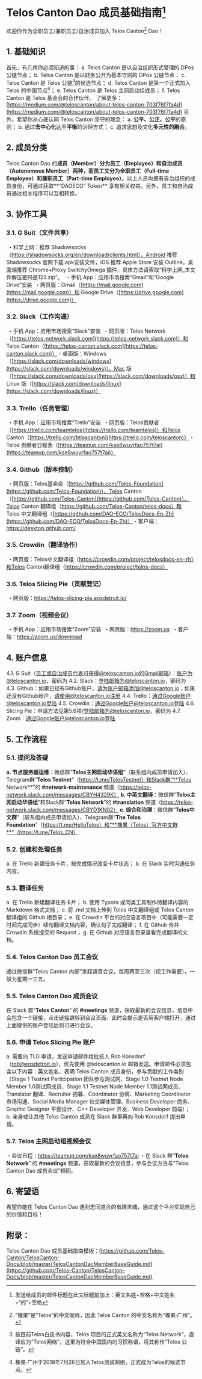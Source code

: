 # Telos Canton Dao 成员基础指南[^1]

欢迎你作为全职员工/兼职员工/自治成员加入 Telos Canton[^2] Dao！

## 1. 基础知识
首先，有几件你必须知道的事：
a. Telos Canton 是以自治组织形式管理的 DPos 公链节点；
b. Telos Canton 是以财务公开为基本守则的 DPos 公链节点；
c. Telos Canton 是 Telos 公链[^3]的侯选节点；
d. Telos Canton 是第一个正式加入 Telos 的中国节点[^4]；
e. Telos Canton 是 Telos 主网启动组成员；
f. Telos Canton 是 Telos 基金会的合作伙伴。
了解更多：[https://medium.com/@teloscanton/about-telos-canton-703f76f7fa4d](https://medium.com/@teloscanton/about-telos-canton-703f76f7fa4d)
另外，希望你从心底认同 Telos Canton 坚守的理念：
a. **公平、公正、公平**的原则；
b. 通过**去中心化**达至**平衡**的治理方式；
c. 追求思想及文化**多元性的融合**。

## 2. 成员分类
Telos Canton Dao 的**成员（Member）**分为**员工（Employee）**和**自治成员（Autonomous Member）**两种，而员工又分为**全职员工（Full-time Employee）**和**兼职员工（Part-time Employee）**。以上人员均拥有自治组织的成员身份，可通过获取**“DAOECO” Token** 享有相关权益。另外，员工和自治成员通过相关程序可以互相转换。

## 3. 协作工具
### 3.1. G Suit（文件共享）
​     ・科学上网：推荐 Shadowsocks（https://shadowsocks.org/en/download/clients.html），Android 推荐 Shadowsocks 官网下载.apk安装文件，iOS 推荐 Apple Store 安装 Outline，桌面端推荐 Chrome+Proxy SwitchyOmega 插件，具体方法请索取“科学上网_本文件解压密码是123.zip”。
​     ・手机 App：应用市场搜索“Gmail”和“Google Drive”安装
​     ・网页版：Gmail（[https://mail.google.com](https://mail.google.com)）和 Google Drive（[https://drive.google.com](https://drive.google.com)）

### 3.2. Slack（工作沟通）
​     ・手机 App：应用市场搜索“Slack”安装
​     ・网页版：Telos Network（[https://telos-network.slack.com](https://telos-network.slack.com)）和 Telos Canton（[https://telos-canton.slack.com](https://telos-canton.slack.com)）
​     ・桌面版：Windows（[https://slack.com/downloads/windows](https://slack.com/downloads/windows)）、Mac 版（[https://slack.com/downloads/osx](https://slack.com/downloads/osx)）和 Linux 版（[https://slack.com/downloads/linux](https://slack.com/downloads/linux)）

### 3.3. Trello（任务管理）
​     ・手机 App：应用市场搜索“Trello”安装
​     ・网页版：Telos贡献者（[https://trello.com/teamtelos](https://trello.com/teamtelos)）和Telos Canton（[https://trello.com/teloscanton](https://trello.com/teloscanton)）
​     ・Telos 贡献者日程表（[https://teamup.com/kse8wuvrfao757t7ai](https://teamup.com/kse8wuvrfao757t7ai)）

###  3.4. Github（版本控制）
​     ・网页版：Telos基金会（[https://github.com/Telos-Foundation](https://github.com/Telos-Foundation)）、Telos Canton（[https://github.com/Telos-Canton](https://github.com/Telos-Canton)）、Telos Canton 翻译组（https://github.com/Telos-Canton/telos-docs）和 Telos 中文翻译组（[https://github.com/DAO-ECO/TelosDocs-En-Zh](https://github.com/DAO-ECO/TelosDocs-En-Zh)）
​     ・客户端：https://desktop.github.com/

###  3.5. Crowdin（翻译协作）
​     ・网页版：Telos中文翻译组（https://crowdin.com/project/telosdocs-en-zh）和Telos Canton翻译组（https://crowdin.com/project/telos-docs）

### 3.6. Telos Slicing Pie（贡献登记）
​     ・网页版：https://telos-slicing-pie.eosdetroit.io/

### 3.7. Zoom（视频会议）
​     ・手机 App：应用市场搜索“Zoom”安装
​     ・网页版：https://zoom.us
​     ・客户端：https://zoom.us/download

## 4. 账户信息
4.1. G Suit（员工或自治成员代表可获得@teloscanton.io的Gmail邮箱）：账户为@teloscanton.io，密码为
4.2. Slack：登陆邮箱为@teloscanton.io，密码为
4.3. Github：如果已经有Github账户，请为账户邮箱添加@teloscanton.io；如果还没有Github账户，请使用@teloscanton.io注册
4.4. Trello：通过Google账户@teloscanton.io登陆
4.5. Crowdin：通过Google账户@teloscanton.io登陆
4.6. Slicing Pie：申请方法见第5.6项/登陆邮箱为@teloscanton.io，密码为
4.7. Zoom：通过Google账户@teloscanton.io登陆

## 5. 工作流程
### 5.1. 提问及答疑
**a. 节点服务器运维**：微信群“**Telos主网启动华语组**”（联系组内成员申请加入）、Telegram群“**Telos Testnet**”（https://t.me/TelosTestnet）和Slack群“**Telos Network**”的 **#network-maintenance** 频道（https://telos-network.slack.com/messages/CBYH4329K）
**b. 中英文翻译**：微信群“**Telos主网启动华语组**”和Slack群“**Telos Network**”的 **#translation** 频道（https://telos-network.slack.com/messages/CBYD1KN02）
**c. 综合和治理**：微信群“**Telos中文群**”（联系组内成员申请加入）、Telegram群“**The Telos Foundation**”（https://t.me/HelloTelos）和“**橡果（Telos）官方中文群**”（https://t.me/Telos_CN）
### 5.2. 创建和处理任务
a. 在 Trello 新建任务卡片，按完成情况改变卡片状态；
b. 在 Slack 实时沟通任务内容。

### 5.3. 翻译任务
a. 在 Trello 新建翻译任务卡片；
b. 使用 Typora 或同类工具制作待翻译内容的 Markdown 格式文档；
c. 将 .md 文档上传到 Telos 中文翻译组或 Telos Canton 翻译组的 Github 根目录；
e. 在 Crowdin 平台的对应语言项目中（可能需要一定时间完成同步）续句翻译文档内容，确认句子完成翻译；
f. 在 Github 合并 Crowdin 系统提交的 Request；
g. 在 Github 对应语言目录查看完成翻译的文档。
### 5.4. Telos Canton Dao 员工会议
通过微信群“Telos Canton 内部”发起语音会议，每周两至三次（视工作需要），一般为星期一三五。
### 5.5. Telos Canton Dao 成员会议
在 Slack 群“**Telos Canton**” 的  **#meetings** 频道，获取最新的会议信息，信息中会包含一个链接，点击链接跳转到会议页面，此时会提示是否用客户端打开，通过上面提供的账户登陆后则可进行会议。
### 5.6. 申请 Telos Slicing Pie 账户
a. 需要向 TLG 申请，发送申请邮件给批核人 Rob Konsdorf（rob@eosdetroit.io），优先使用 @teloscanton.io 邮箱发送。申请邮件必须包含以下内容：英文姓名、表明 Telos Canton 成员身份，参与贡献的工作类别（Stage 1 Testnet Participation 团队参与测试网、Stage 1.0 Testnet Node Member 1.0测试网成员、Stage 1.1 Testnet Node Member 1.1测试网成员、Translator 翻译、Recruiter 招募、Coordinator 协调、Marketing Coordinator 市场沟通、Social Media Manager 社交媒体管理、Business Developer 商务、Graphic Designer 平面设计、C++ Developer 开发、Web Developer 前端）；
b. 亲身或让其他 Telos Canton 成员在 Slack 群里再向 Rob Konsdorf 提出申请。
### 5.7. Telos 主网启动组视频会议
・会议日程：https://teamup.com/kse8wuvrfao757t7ai
・在 Slack 群“**Telos Network**” 的  **#meetings** 频道，获取最新的会议信息，参与会议方法与“Telos Canton Dao 成员会议”相同。

## 6. 寄望语
希望你能在 Telos Canton Dao 遇到志同道合的有趣灵魂，通过这个平台实现自己的价值和目标！

## 附录：
Telos Canton Dao 成员基础指南模板：[https://github.com/Telos-Canton/TelosCanton-Docs/blob/master/TelosCantonDaoMemberBaseGuide.md](https://github.com/Telos-Canton/TelosCanton-Docs/blob/master/TelosCantonDaoMemberBaseGuide.md)

[^1]: 发送给成员的邮件标题在此文标题前加上：英文名姓+空格+中文姓名+“的”+空格
[^2]: “橡果”是“Telos”的中文昵称，因此 Telos Canton 的中文名称为“橡果·广州”。
[^3]: 按目前Telos白皮书内容，Telos 项目的正式英文名称为“Telos Network”，直译应为“Telos网络”，这里为符合中国国内的习惯称谓，将其称作“Telos 公链”。
[^4]: 橡果·广州于2018年7月26日加入Telos测试网络，正式成为Telos的候选节点。